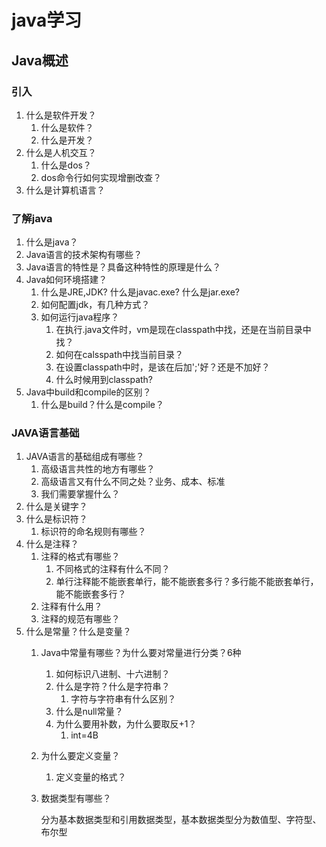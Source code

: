 # java学习

## Java概述

### 引入

1. 什么是软件开发？
   1. 什么是软件？
   2. 什么是开发？
2. 什么是人机交互？
   1. 什么是dos？
   2. dos命令行如何实现增删改查？
3. 什么是计算机语言？

### 了解java

1. 什么是java？
2. Java语言的技术架构有哪些？
3. Java语言的特性是？具备这种特性的原理是什么？
4. Java如何环境搭建？
   1. 什么是JRE,JDK? 什么是javac.exe? 什么是jar.exe?
   2. 如何配置jdk，有几种方式？
   3. 如何运行java程序？
      1. 在执行.java文件时，vm是现在classpath中找，还是在当前目录中找？
      2. 如何在calsspath中找当前目录？
      3. 在设置classpath中时，是该在后加';'好？还是不加好？
      4. 什么时候用到classpath?
5. Java中build和compile的区别？
   1. 什么是build？什么是compile？

### JAVA语言基础

   1. JAVA语言的基础组成有哪些？
      1. 高级语言共性的地方有哪些？
      2. 高级语言又有什么不同之处？业务、成本、标准
      3. 我们需要掌握什么？
   2. 什么是关键字？
   3. 什么是标识符？
      1. 标识符的命名规则有哪些？
   4. 什么是注释？
      1. 注释的格式有哪些？
         1. 不同格式的注释有什么不同？
         2. 单行注释能不能嵌套单行，能不能嵌套多行？多行能不能嵌套单行，能不能嵌套多行？
      2. 注释有什么用？
      3. 注释的规范有哪些？
   5. 什么是常量？什么是变量？
      1. Java中常量有哪些？为什么要对常量进行分类？6种
         1. 如何标识八进制、十六进制？
         2. 什么是字符？什么是字符串？
            1. 字符与字符串有什么区别？
         3. 什么是null常量？
         4. 为什么要用补数，为什么要取反+1？
            1. int=4B
      2. 为什么要定义变量？
         1. 定义变量的格式？
      3. 数据类型有哪些？

         分为基本数据类型和引用数据类型，基本数据类型分为数值型、字符型、布尔型
